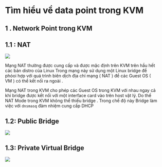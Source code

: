 
# Tìm hiểu về data point trong KVM


## 1 . Network Point trong  KVM


## 1.1 : NAT 
![](https://imgur.com/kPSgO41.png)

  
Mạng NAT thường được cung cấp và được mặc định trên KVM trên hầu hết các bản distro của Linux
Trong mạng này sử dụng một Linux bridge để phóoi hợp với 	quá trình biên dịch địa chỉ mạng ( NAT ) để các Guest OS ( VM ) có thể kết nối ra ngoài .


Mạng NAT trong KVM cho phép các Guest OS trong KVM  với nhau ngay cả khi  bridge được kết nối với một interface card vào trên host vật lý. 
Do thế NAT Mode trong KVM không thể thiếu bridge . Trong chế độ này Bridge  làm việc với `dnsmasq` đảm nhiệm cung cấp DHCP


## 1.2: Public Bridge
![](https://imgur.com/tUvjhFh.png)


## 1.3: Private Virtual Bridge

![](https://imgur.com/DveTFSF.png)



